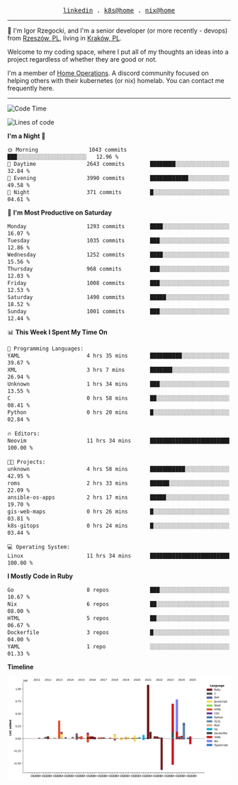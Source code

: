 <p align="center">
  <samp>
    <a href="https://www.linkedin.com/in/ajgon">linkedin</a> .
    <a href="https://github.com/deedee-ops/k8s-gitops">k8s@home</a> .
    <a href="https://github.com/deedee-ops/nixlab">nix@home</a>
  </samp>
</p>

----------------------------------------------------------------

:wave: I'm Igor Rzegocki, and I'm a senior developer (or more recently - devops) from [Rzeszów, PL](https://en.wikipedia.org/wiki/Rzesz%C3%B3w), living in [Kraków, PL](https://en.wikipedia.org/wiki/Krak%C3%B3w).

Welcome to my coding space, where I put all of my thoughts an ideas into a project regardless of whether they are good or not.

I'm a member of [Home Operations](https://discord.gg/home-operations). A discord community focused on helping others with their kubernetes (or nix) homelab. You can contact me frequently here.

----------------------------------------------------------------

<!--START_SECTION:waka-->
![Code Time](http://img.shields.io/badge/Code%20Time-796%20hrs%2025%20mins-blue)

![Lines of code](https://img.shields.io/badge/From%20Hello%20World%20I%27ve%20Written-4.8%20million%20lines%20of%20code-blue)

**I'm a Night 🦉** 

```text
🌞 Morning                1043 commits        ███░░░░░░░░░░░░░░░░░░░░░░   12.96 % 
🌆 Daytime                2643 commits        ████████░░░░░░░░░░░░░░░░░   32.84 % 
🌃 Evening                3990 commits        ████████████░░░░░░░░░░░░░   49.58 % 
🌙 Night                  371 commits         █░░░░░░░░░░░░░░░░░░░░░░░░   04.61 % 
```
📅 **I'm Most Productive on Saturday** 

```text
Monday                   1293 commits        ████░░░░░░░░░░░░░░░░░░░░░   16.07 % 
Tuesday                  1035 commits        ███░░░░░░░░░░░░░░░░░░░░░░   12.86 % 
Wednesday                1252 commits        ████░░░░░░░░░░░░░░░░░░░░░   15.56 % 
Thursday                 968 commits         ███░░░░░░░░░░░░░░░░░░░░░░   12.03 % 
Friday                   1008 commits        ███░░░░░░░░░░░░░░░░░░░░░░   12.53 % 
Saturday                 1490 commits        █████░░░░░░░░░░░░░░░░░░░░   18.52 % 
Sunday                   1001 commits        ███░░░░░░░░░░░░░░░░░░░░░░   12.44 % 
```


📊 **This Week I Spent My Time On** 

```text
💬 Programming Languages: 
YAML                     4 hrs 35 mins       ██████████░░░░░░░░░░░░░░░   39.67 % 
XML                      3 hrs 7 mins        ███████░░░░░░░░░░░░░░░░░░   26.94 % 
Unknown                  1 hrs 34 mins       ███░░░░░░░░░░░░░░░░░░░░░░   13.55 % 
C                        0 hrs 58 mins       ██░░░░░░░░░░░░░░░░░░░░░░░   08.41 % 
Python                   0 hrs 20 mins       █░░░░░░░░░░░░░░░░░░░░░░░░   02.84 % 

🔥 Editors: 
Neovim                   11 hrs 34 mins      █████████████████████████   100.00 % 

🐱‍💻 Projects: 
unknown                  4 hrs 58 mins       ███████████░░░░░░░░░░░░░░   42.95 % 
roms                     2 hrs 33 mins       ██████░░░░░░░░░░░░░░░░░░░   22.09 % 
ansible-os-apps          2 hrs 17 mins       █████░░░░░░░░░░░░░░░░░░░░   19.70 % 
gis-web-maps             0 hrs 26 mins       █░░░░░░░░░░░░░░░░░░░░░░░░   03.81 % 
k8s-gitops               0 hrs 24 mins       █░░░░░░░░░░░░░░░░░░░░░░░░   03.44 % 

💻 Operating System: 
Linux                    11 hrs 34 mins      █████████████████████████   100.00 % 
```

**I Mostly Code in Ruby** 

```text
Go                       8 repos             ███░░░░░░░░░░░░░░░░░░░░░░   10.67 % 
Nix                      6 repos             ██░░░░░░░░░░░░░░░░░░░░░░░   08.00 % 
HTML                     5 repos             ██░░░░░░░░░░░░░░░░░░░░░░░   06.67 % 
Dockerfile               3 repos             █░░░░░░░░░░░░░░░░░░░░░░░░   04.00 % 
YAML                     1 repo              ░░░░░░░░░░░░░░░░░░░░░░░░░   01.33 % 
```



**Timeline**

![Lines of Code chart](https://raw.githubusercontent.com/ajgon/ajgon/master/assets/bar_graph.png)


<!--END_SECTION:waka-->
